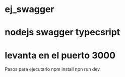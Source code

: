 # ej_swagger
# nodejs swagger typecsript
# levanta en el puerto 3000
Pasos para ejecutarlo
npm install
npn run dev
